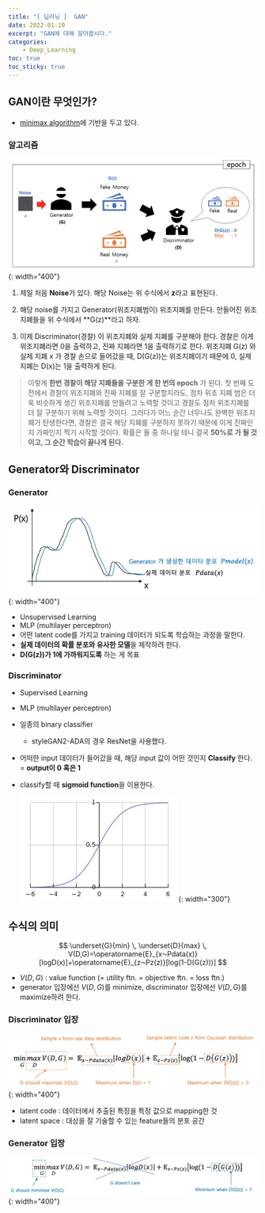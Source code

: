 ```yaml
---
title: "[ 딥러닝 ]  GAN"
date: 2022-01-10
excerpt: "GAN에 대해 알아봅시다."
categories: 
    - Deep_Learning
toc: true
toc_sticky: true
---
```



## GAN이란 무엇인가?

- [minimax algorithm](Miscellaneous/minimax_algo/)에 기반을 두고 있다. 

### 알고리즘

![1.png](/assets/images/posts/deep_learning/gan/1.png){: width="400"}

1. 제일 처음 **Noise**가 있다. 해당 Noise는 위 수식에서 **z**라고 표현된다.

2. 해당 noise를 가지고 Generator(위조지폐범이) 위조지폐를 만든다. 만들어진 위조지폐들을 위 수식에서 **G(z)**라고 하자.

3. 이제 Discriminator(경찰) 이 위조지폐와 실제 지폐를 구분해야 한다. 경찰은 이게 위조지폐라면 0을 출력하고, 진짜 지폐라면 1을 출력하기로 한다. 위조지폐 G(z) 와 실제 지폐 x 가 경찰 손으로 들어갔을 때, D(G(z))는 위조지폐이기 때문에 0, 실제 지폐는 D(x)는 1을 출력하게 된다.

> 이렇게 **한번 경찰이 해당 지폐들을 구분한 게 한 번의 epoch** 가 된다. 첫 번째 도전에서 경찰이 위조지폐와 진짜 지폐를 잘 구분할지라도, 점차 위조 지폐 범은 더욱 비슷하게 생긴 위조지폐를 만들려고 노력할 것이고 경찰도 점차 위조지폐를 더 잘 구분하기 위해 노력할 것이다. 그러다가 어느 순간 너무나도 완벽한 위조지폐가 탄생한다면, 경찰은 결국 해당 지폐를 구분하지 못하기 때문에 이게 진짜인지 가짜인지 찍기 시작할 것이다. 확률은 둘 중 하나일 테니 결국 **50%로 가 될 것이고, 그 순간 학습이 끝나게 된다.**




## Generator와 Discriminator

### Generator

![2.jpg](/assets/images/posts/deep_learning/gan/2.jpg){: width="400"}

- Unsupervised Learning
- MLP (multilayer perceptron)
- 어떤 latent code를 가지고 training 데이터가 되도록 학습하는 과정을 말한다.
- **실제 데이터의 확률 분포와 유사한 모델**을 제작하려 한다.
- **D(G(z))가 1에 가까워지도록** 하는 게 목표


### Discriminator

- Supervised Learning
- MLP (multilayer perceptron)
- 일종의 binary classifier
    - styleGAN2-ADA의 경우 ResNet을 사용했다.
- 어떠한 input 데이터가 들어갔을 때, 해당 input 값이 어떤 것인지 **Classify** 한다. = **output이 0 혹은 1**
- classify할 때 **sigmoid function**을 이용한다.

    ![3.jpg](/assets/images/posts/deep_learning/gan/3.jpg){: width="300"}



## 수식의 의미

$$
\underset{G}{min} \, \underset{D}{max} \, V(D,G)=\operatorname{E}_{x⁓Pdata(x)}[logD(x)]+\operatorname{E}_{z⁓Pz(z)}[log(1-D(G(z)))]
$$

- $V(D,G)$ : value function (= utility ftn. = objective ftn. = loss ftn.)
- generator 입장에선 $V(D,G)$를 minimize, discriminator 입장에선 $V(D,G)$를 maximize하려 한다.

### Discriminator 입장

![4.jpg](/assets/images/posts/deep_learning/gan/4.jpg){: width="400"}

- latent code : 데이터에서 추출된 특징을 특정 값으로 mapping한 것
- latent space : 대상을 잘 기술할 수 있는 feature들의 분포 공간


### Generator 입장

![5.jpg](/assets/images/posts/deep_learning/gan/5.jpg){: width="400"}

